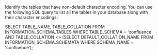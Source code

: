 Identify the tables that have non-default character encoding. You can use the following SQL query to list all the tables in your database along with their character encodings:

SELECT TABLE_NAME, TABLE_COLLATION
FROM INFORMATION_SCHEMA.TABLES
WHERE TABLE_SCHEMA = 'confluence'
AND TABLE_COLLATION <> (SELECT DEFAULT_COLLATION_NAME
                        FROM INFORMATION_SCHEMA.SCHEMATA
                        WHERE SCHEMA_NAME = 'confluence');


